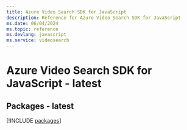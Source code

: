```yaml
---
title: Azure Video Search SDK for JavaScript
description: Reference for Azure Video Search SDK for JavaScript
ms.date: 06/04/2024
ms.topic: reference
ms.devlang: javascript
ms.service: videosearch
---
```

# Azure Video Search SDK for JavaScript - latest
## Packages - latest
[!INCLUDE [packages](video-search-index.md)]